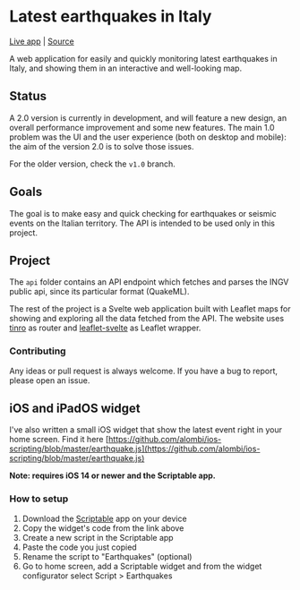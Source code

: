 # Latest earthquakes in Italy
<a href="https://ingv.alombi.xyz">Live app</a> | <a href="http://www.ingv.it/">Source</a>

A web application for easily and quickly monitoring latest earthquakes in Italy, and showing them in an interactive and well-looking map.


## Status
A 2.0 version is currently in development, and will feature a new design, an overall performance improvement and some new features. 
The main 1.0 problem was the UI and the user experience (both on desktop and mobile): the aim of the version 2.0 is to solve those issues.

For the older version, check the `v1.0` branch.

<!-- The project is now stable, and further development - both improvements and features - is planned. -->

## Goals
The goal is to make easy and quick checking for earthquakes or seismic events on the Italian territory. The API is intended to be used only in this project.

## Project
The `api` folder contains an API endpoint which fetches and parses the INGV public api, since its particular format (QuakeML). 

The rest of the project is a Svelte web application built with Leaflet maps for showing and exploring all the data fetched from the API. The website uses [tinro](https://github.com/AlexxNB/tinro) as router and [leaflet-svelte](https://github.com/anoram/leaflet-svelte) as Leaflet wrapper.

### Contributing
Any ideas or pull request is always welcome. If you have a bug to report, please open an issue.

## iOS and iPadOS widget
I've also written a small iOS widget that show the latest event right in your home screen. Find it here [https://github.com/alombi/ios-scripting/blob/master/earthquake.js](https://github.com/alombi/ios-scripting/blob/master/earthquake.js)

**Note: requires iOS 14 or newer and the Scriptable app.**
### How to setup 
1. Download the [Scriptable](https://scriptable.app) app on your device
2. Copy the widget's code from the link above
3. Create a new script in the Scriptable app
4. Paste the code you just copied
5. Rename the script to "Earthquakes" (optional)
6. Go to home screen, add a Scriptable widget and from the widget configurator select Script > Earthquakes